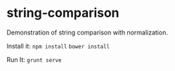 string-comparison
====================

Demonstration of string comparison with normalization.

Install it: `npm install` `bower install`

Run It: `grunt serve`